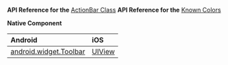 **API Reference for the** [ActionBar Class](http://docs.nativescript.org/api-reference/modules/_ui_action_bar_.html)
**API Reference for the** [Known Colors](https://docs.nativescript.org/api-reference/modules/_color_known_colors_)

**Native Component**

| Android                | iOS      |
|:-----------------------|:---------|
| [android.widget.Toolbar](https://developer.android.com/reference/android/widget/Toolbar.html) | [UIView](https://developer.apple.com/library/ios/documentation/UIKit/Reference/UIView_Class/) | 